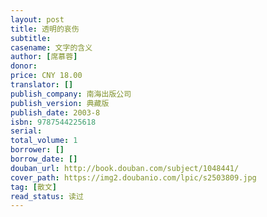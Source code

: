 ```yaml
---
layout: post
title: 透明的哀伤
subtitle:
casename: 文字的含义
author: [席慕蓉]
donor: 
price: CNY 18.00
translator: []
publish_company: 南海出版公司
publish_version: 典藏版
publish_date: 2003-8
isbn: 9787544225618
serial: 
total_volume: 1
borrower: []
borrow_date: []
douban_url: http://book.douban.com/subject/1048441/
cover_path: https://img2.doubanio.com/lpic/s2503809.jpg
tag: [散文]
read_status: 读过
---
```

